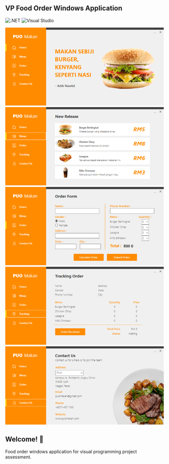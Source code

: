 ## VP Food Order Windows Application

![.NET](https://img.shields.io/badge/.NET-5C2D91?style=for-the-badge&logo=.net&logoColor=white) ![Visual Studio](https://img.shields.io/badge/Visual_Studio-5C2D91?style=for-the-badge&logo=visual%20studio&logoColor=white)

<div style="display: flex; flex-direction: column; gap: 5px;">
<img src="./PUOFoodOrder-DEEP/Resources/user-interface/1.png" alt="User Interface 1" />
<img src="./PUOFoodOrder-DEEP/Resources/user-interface/2.png" alt="User Interface 2" />
<img src="./PUOFoodOrder-DEEP/Resources/user-interface/3.png" alt="User Interface 3" />
<img src="./PUOFoodOrder-DEEP/Resources/user-interface/4.png" alt="User Interface 4" />
<img src="./PUOFoodOrder-DEEP/Resources/user-interface/5.png" alt="User Interface 5" />
<div>

## Welcome! 👋

Food order windows application for visual programming project assessment.
